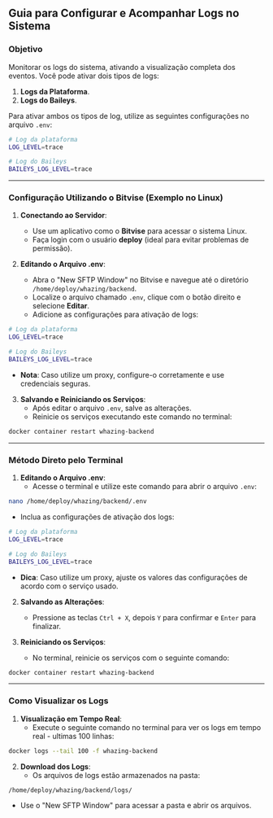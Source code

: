 ## **Guia para Configurar e Acompanhar Logs no Sistema**

### **Objetivo**

Monitorar os logs do sistema, ativando a visualização completa dos eventos. Você pode ativar dois tipos de logs:
1. **Logs da Plataforma**.
2. **Logs do Baileys**.

Para ativar ambos os tipos de log, utilize as seguintes configurações no arquivo `.env`:

```bash
# Log da plataforma
LOG_LEVEL=trace

# Log do Baileys
BAILEYS_LOG_LEVEL=trace
```

---

### **Configuração Utilizando o Bitvise (Exemplo no Linux)**

1. **Conectando ao Servidor**:
   - Use um aplicativo como o **Bitvise** para acessar o sistema Linux.
   - Faça login com o usuário **deploy** (ideal para evitar problemas de permissão).

2. **Editando o Arquivo .env**:
   - Abra o "New SFTP Window" no Bitvise e navegue até o diretório `/home/deploy/whazing/backend`.
   - Localize o arquivo chamado `.env`, clique com o botão direito e selecione **Editar**.
   - Adicione as configurações para ativação de logs:

```bash
# Log da plataforma
LOG_LEVEL=trace

# Log do Baileys
BAILEYS_LOG_LEVEL=trace
```

   - **Nota**: Caso utilize um proxy, configure-o corretamente e use credenciais seguras.

3. **Salvando e Reiniciando os Serviços**:
   - Após editar o arquivo `.env`, salve as alterações.
   - Reinicie os serviços executando este comando no terminal:

```bash
docker container restart whazing-backend
```

---

### **Método Direto pelo Terminal**

1. **Editando o Arquivo .env**:
   - Acesse o terminal e utilize este comando para abrir o arquivo `.env`:

```bash
nano /home/deploy/whazing/backend/.env
```

   - Inclua as configurações de ativação dos logs:

```bash
# Log da plataforma
LOG_LEVEL=trace

# Log do Baileys
BAILEYS_LOG_LEVEL=trace
```

   - **Dica**: Caso utilize um proxy, ajuste os valores das configurações de acordo com o serviço usado.

2. **Salvando as Alterações**:
   - Pressione as teclas `Ctrl + X`, depois `Y` para confirmar e `Enter` para finalizar.

3. **Reiniciando os Serviços**:
   - No terminal, reinicie os serviços com o seguinte comando:

```bash
docker container restart whazing-backend
```

---

### **Como Visualizar os Logs**

1. **Visualização em Tempo Real**:
   - Execute o seguinte comando no terminal para ver os logs em tempo real - ultimas 100 linhas:

```bash
docker logs --tail 100 -f whazing-backend
```

2. **Download dos Logs**:
   - Os arquivos de logs estão armazenados na pasta:

```bash
/home/deploy/whazing/backend/logs/
```

   - Use o "New SFTP Window" para acessar a pasta e abrir os arquivos.
